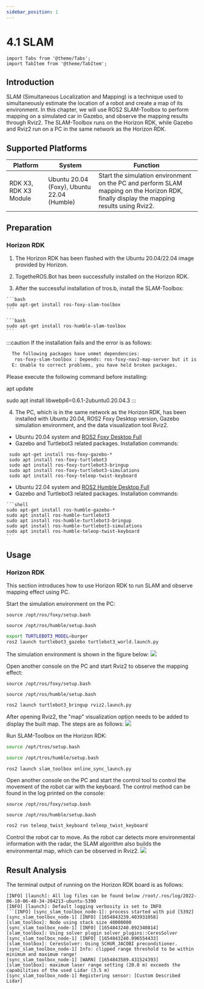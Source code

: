 ```yaml
---
sidebar_position: 1
---
```


# 4.1 SLAM

```mdx-code-block
import Tabs from '@theme/Tabs';
import TabItem from '@theme/TabItem';
```

## Introduction

SLAM (Simultaneous Localization and Mapping) is a technique used to simultaneously estimate the location of a robot and create a map of its environment. In this chapter, we will use ROS2 SLAM-Toolbox to perform mapping on a simulated car in Gazebo, and observe the mapping results through Rviz2. The SLAM-Toolbox runs on the Horizon RDK, while Gazebo and Rviz2 run on a PC in the same network as the Horizon RDK.

## Supported Platforms

| Platform | System | Function |
| -------- | ---------------- | -------------------- |
| RDK X3, RDK X3 Module | Ubuntu 20.04 (Foxy), Ubuntu 22.04 (Humble) | Start the simulation environment on the PC and perform SLAM mapping on the Horizon RDK, finally display the mapping results using Rviz2. |

## Preparation

### Horizon RDK

1. The Horizon RDK has been flashed with the  Ubuntu 20.04/22.04 image provided by Horizon.

2. TogetheROS.Bot has been successfully installed on the Horizon RDK.

3. After the successful installation of tros.b, install the SLAM-Toolbox:

 <Tabs groupId="tros-distro">
 <TabItem value="foxy" label="Foxy">

    ```bash
    sudo apt-get install ros-foxy-slam-toolbox
    ```

 </TabItem>
 <TabItem value="humble" label="Humble">

    ```bash
    sudo apt-get install ros-humble-slam-toolbox
    ```

 </TabItem>
 </Tabs>

:::caution
If the installation fails and the error is as follows:

 ```bash
   The following packages have unmet dependencies:
    ros-foxy-slam-toolbox : Depends: ros-foxy-nav2-map-server but it is not going to be installed
   E: Unable to correct problems, you have held broken packages.
 ```

Please execute the following command before installing:
 
   apt update

   sudo apt install libwebp6=0.6.1-2ubuntu0.20.04.3
:::

4. The PC, which is in the same network as the Horizon RDK, has been installed with Ubuntu 20.04, ROS2 Foxy Desktop version, Gazebo simulation environment, and the data visualization tool Rviz2.

 <Tabs groupId="tros-distro">
 <TabItem value="foxy" label="Foxy">

   - Ubuntu 20.04 system and [ROS2 Foxy Desktop Full](https://docs.ros.org/en/foxy/Installation/Ubuntu-Install-Debians.html)
   - Gazebo and Turtlebot3 related packages. Installation commands:

   ```shell
    sudo apt-get install ros-foxy-gazebo-*
    sudo apt install ros-foxy-turtlebot3
    sudo apt install ros-foxy-turtlebot3-bringup
    sudo apt install ros-foxy-turtlebot3-simulations
    sudo apt install ros-foxy-teleop-twist-keyboard
   ```

 </TabItem>
 <TabItem value="humble" label="Humble">

   - Ubuntu 22.04 system and [ROS2 Humble Desktop Full](https://docs.ros.org/en/humble/Installation/Ubuntu-Install-Debians.html)
   - Gazebo and Turtlebot3 related packages. Installation commands:

    ```shell
    sudo apt-get install ros-humble-gazebo-*
    sudo apt install ros-humble-turtlebot3
    sudo apt install ros-humble-turtlebot3-bringup
    sudo apt install ros-humble-turtlebot3-simulations
    sudo apt install ros-humble-teleop-twist-keyboard
    ```

 </TabItem>
 </Tabs>

## Usage

### Horizon RDK

This section introduces how to use Horizon RDK to run SLAM and observe mapping effect using PC.

Start the simulation environment on the PC:

<Tabs groupId="tros-distro">
<TabItem value="foxy" label="Foxy">

```shell
source /opt/ros/foxy/setup.bash
```

</TabItem>
<TabItem value="humble" label="Humble">

```shell
source /opt/ros/humble/setup.bash
```

</TabItem>
</Tabs>

```bash
export TURTLEBOT3_MODEL=burger
ros2 launch turtlebot3_gazebo turtlebot3_world.launch.py
```

The simulation environment is shown in the figure below:
![](./image/slam/gazebo.jpg)

Open another console on the PC and start Rviz2 to observe the mapping effect:

<Tabs groupId="tros-distro">
<TabItem value="foxy" label="Foxy">

```shell
source /opt/ros/foxy/setup.bash
```

</TabItem>
<TabItem value="humble" label="Humble">

```shell
source /opt/ros/humble/setup.bash
```

</TabItem>
</Tabs>

```bash
ros2 launch turtlebot3_bringup rviz2.launch.py
```

After opening Rviz2, the "map" visualization option needs to be added to display the built map. The steps are as follows:
![](./image/slam/rvizsetting.jpg)

Run SLAM-Toolbox on the Horizon RDK:

<Tabs groupId="tros-distro">
<TabItem value="foxy" label="Foxy">

```bash
source /opt/tros/setup.bash
```

</TabItem>

<TabItem value="humble" label="Humble">

```bash
source /opt/tros/humble/setup.bash
```

</TabItem>

</Tabs>

```bash
ros2 launch slam_toolbox online_sync_launch.py
```

Open another console on the PC and start the control tool to control the movement of the robot car with the keyboard. The control method can be found in the log printed on the console:

<Tabs groupId="tros-distro">
<TabItem value="foxy" label="Foxy">

```shell
source /opt/ros/foxy/setup.bash
```

</TabItem>
<TabItem value="humble" label="Humble">

```shell
source /opt/ros/humble/setup.bash
```

</TabItem>
</Tabs>

```bash
ros2 run teleop_twist_keyboard teleop_twist_keyboard
```

Control the robot car to move. As the robot car detects more environmental information with the radar, the SLAM algorithm also builds the environmental map, which can be observed in Rviz2.
![](./image/slam/map.jpg)

## Result Analysis

The terminal output of running on the Horizon RDK board is as follows:

```text
[INFO] [launch]: All log files can be found below /root/.ros/log/2022-06-10-06-40-34-204213-ubuntu-5390
[INFO] [launch]: Default logging verbosity is set to INFO
```[INFO] [sync_slam_toolbox_node-1]: process started with pid [5392]
[sync_slam_toolbox_node-1] [INFO] [1654843239.403931058] [slam_toolbox]: Node using stack size 40000000
[sync_slam_toolbox_node-1] [INFO] [1654843240.092340814] [slam_toolbox]: Using solver plugin solver_plugins::CeresSolver
[sync_slam_toolbox_node-1] [INFO] [1654843240.096554433] [slam_toolbox]: CeresSolver: Using SCHUR_JACOBI preconditioner.
[sync_slam_toolbox_node-1] Info: clipped range threshold to be within minimum and maximum range!
[sync_slam_toolbox_node-1] [WARN] [1654843589.431524393] [slam_toolbox]: maximum laser range setting (20.0 m) exceeds the capabilities of the used Lidar (3.5 m)
[sync_slam_toolbox_node-1] Registering sensor: [Custom Described Lidar]